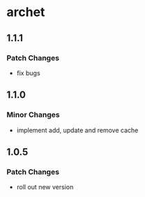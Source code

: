 # archet

## 1.1.1

### Patch Changes

- fix bugs

## 1.1.0

### Minor Changes

- implement add, update and remove cache

## 1.0.5

### Patch Changes

- roll out new version
